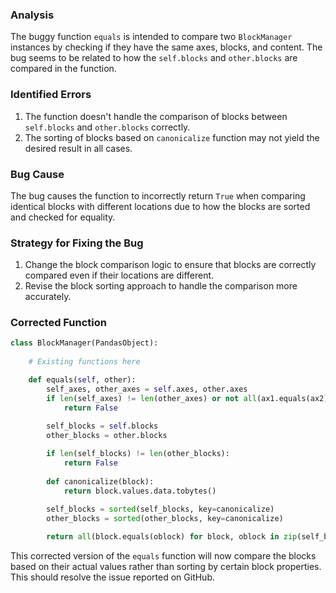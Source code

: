 ### Analysis
The buggy function `equals` is intended to compare two `BlockManager` instances by checking if they have the same axes, blocks, and content. The bug seems to be related to how the `self.blocks` and `other.blocks` are compared in the function.

### Identified Errors
1. The function doesn't handle the comparison of blocks between `self.blocks` and `other.blocks` correctly.
2. The sorting of blocks based on `canonicalize` function may not yield the desired result in all cases.

### Bug Cause
The bug causes the function to incorrectly return `True` when comparing identical blocks with different locations due to how the blocks are sorted and checked for equality.

### Strategy for Fixing the Bug
1. Change the block comparison logic to ensure that blocks are correctly compared even if their locations are different.
2. Revise the block sorting approach to handle the comparison more accurately.

### Corrected Function
```python
class BlockManager(PandasObject):
    
    # Existing functions here

    def equals(self, other):
        self_axes, other_axes = self.axes, other.axes
        if len(self_axes) != len(other_axes) or not all(ax1.equals(ax2) for ax1, ax2 in zip(self_axes, other_axes)):
            return False
        
        self_blocks = self.blocks
        other_blocks = other.blocks

        if len(self_blocks) != len(other_blocks):
            return False
        
        def canonicalize(block):
            return block.values.data.tobytes()
        
        self_blocks = sorted(self_blocks, key=canonicalize)
        other_blocks = sorted(other_blocks, key=canonicalize)

        return all(block.equals(oblock) for block, oblock in zip(self_blocks, other_blocks))
```

This corrected version of the `equals` function will now compare the blocks based on their actual values rather than sorting by certain block properties. This should resolve the issue reported on GitHub.